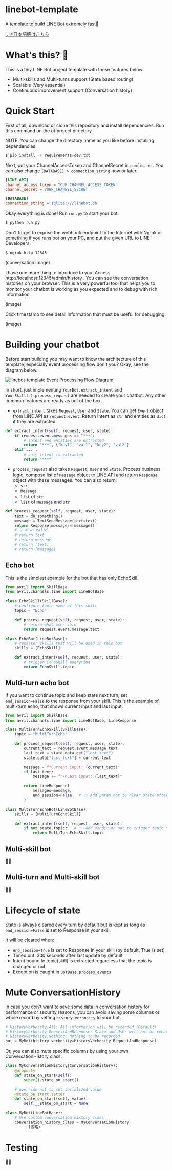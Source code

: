 # linebot-template

A template to build LINE Bot extremely fast🚀

[🇯🇵日本語版はこちら](https://github.com/uezo/linebot-template/blob/main/README.ja.md)

# What's this? 🤔

This is a tiny LINE Bot project template with these features below:

- Multi-skills and Multi-turns support (State based routing)
- Scalable (Very essential)
- Continuous improvement support (Conversation history)

# Quick Start

First of all, download or clone this repository and install dependencies. Run this command on the of project directory.

NOTE: You can change the directory name as you like before installing dependencies.

```bash
$ pip install -r requirements-dev.txt
```

Next, put your ChannelAccessToken and ChannelSecret in `config.ini`. You can also change `[DATABASE] > connection_string` now or later.

```ini
[LINE_API]
channel_access_token = YOUR_CHANNEL_ACCESS_TOKEN
channel_secret = YOUR_CHANNEL_SECRET

[DATABASE]
connection_string = sqlite:///linebot.db
```

Okay everything is done! Run `run.py` to start your bot.

```bash
$ python run.py
```

Don't forget to expose the webhook endpoint to the Internet with Ngrok or something if you runs bot on your PC, and put the given URL to LINE Developers.

```bash
$ ngrok http 12345
```

(conversation image)

I have one more thing to introduce to you. Access http://localhost:12345/admin/history . You can see the conversation histories on your browser. This is a very powerful tool that helps you to monitor your chatbot is working as you expected and to debug with rich information.

(image)

Click timestamp to see detail information that must be useful for debugging.

(image)


# Building your chatbot

Before start building you may want to know the architecture of this template, especially event processing flow don't you? Okay, see the diagram below.

![linebot-template Event Processing Flow Diagram](https://uezo.blob.core.windows.net/github/linebot-template/flow.png)

In short, just implementing `YourBot.extract_intent` and `YourSkill(s).process_request` are needed to create your chatbot. Any other common features are ready as out of the box.

- `extract_intent` takes `Request`, `User` and `State`. You can get `Event` object from LINE API as `request.event`. Return intent as `str` and entities as `dict` if they are extracted.

```python
def extract_intent(self, request, user, state):
    if request.event.messages == "***":
        # intent and entities are extracted
        return "***", {"key1": "val1", "key2", "val2"}
    elif ... :
        # only intent is extracted
        return "***"
```

- `process_request` also takes `Request`, `User` and `State`. Process business logic, compose list of `Message` object to LINE API and return `Response` object with these messages. You can also return:
    - `str`
    - `Message`
    - `list` of `str`
    - `list` of `Message` and `str`

```python
def process_request(self, request, user, state):
    text = do_something()
    message = TextSendMessage(text=text)
    return Response(messages=[message])
    # 👇 also valid
    # return text
    # return message
    # return [text]
    # return [message]
```


## Echo bot

This is the simplest example for the bot that has only EchoSkill.

```python
from avril import SkillBase
from avril.channels.line import LineBotBase

class EchoSkill(SkillBase):
    # configure topic name of this skill
    topic = "Echo"

    def process_request(self, request, user, state):
        # return what user said
        return request.event.message.text

class EchoBot(LineBotBase):
    # register skills that will be used in this bot
    skills = [EchoSkill]

    def extract_intent(self, request, user, state):
        # trigger EchoSkill everytime
        return EchoSkill.topic
```

## Multi-turn echo bot

If you want to continue topic and keep state next turn, set `end_session=False` to the response from your skill. This is the example of multi-turn echo, that shows current input and last input.

```python
from avril import SkillBase
from avril.channels.line import LineBotBase, LineResponse

class MultiTurnEchoSkill(SkillBase):
    topic = "MultiTurnEcho"

    def process_request(self, request, user, state):
        current_text = request.event.message.text
        last_text = state.data.get("last_text")
        state.data["last_text"] = current_text

        message = f"Current input: {current_text}"
        if last_text:
            message += f"\nLast input: {last_text}"

        return LineResponse(
            messages=message,
            end_session=False   # 👈 Add param not to clear state after this turn
        )

class MultiTurnEchoBot(LineBotBase):
    skills = [MultiTurnEchoSkill]

    def extract_intent(self, request, user, state):
        if not state.topic:   # 👈 Add condition not to trigger topic newly when the state is alive
            return MultiTurnEchoSkill.topic
```


## Multi-skill bot

📝🤔

## Multi-turn and Multi-skill bot

📝🤔


# Lifecycle of state

State is always cleared every turn by default but is kept as long as `end_session=False` is set to Response in your skill.

It will be cleared when:

- `end_session=True` is set to Response in your skill (by default, True is set)
- Timed out. 300 seconds after last update by default
- Intent bound to topic(skill) is extracted regardless that the topic is changed or not
- Exception is caught in `BotBase.process_events`


# Mute ConversationHistory

In case you don't want to save some data in conversation history for performance or security reasons, you can avoid saving some columns or whole record by setting `history_verbosity` to your bot.

```python
# HistoryVerbosity.All: All information will be recorded (Default)
# HistoryVerbosity.RequestAndResponse: State and User will not be recorded
# HistoryVerbosity.Nothing: Nothing to be recorded
bot = MyBot(history_verbosity=HistoryVerbosity.RequestAndResponse)
```

Or, you can also mute specific columns by using your own ConversationHistory class.

```python
class MyConversationHistory(ConversationHistory):
    @property
    def state_on_start(self):
        super().state_on_start()

    # override not to set serialized value
    @state_on_start.setter
    def state_on_start(self, value):
        self.__state_on_start = None

class MyBot(LineBotBase):
    # Use custom conversation history class
    conversation_history_class = MyConversationHistory
        : (省略)
```


# Testing

📝🤔

